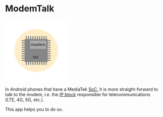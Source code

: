 # ModemTalk
<img src="images/ic_modemtalk_for_MD.svg" alt="app icon" width="200px" />

In Android phones that have a MediaTek [SoC](https://en.wikipedia.org/wiki/System_on_a_chip), it is more straight-forward to talk to the modem, i.e. the [IP block](https://en.wikipedia.org/wiki/Semiconductor_intellectual_property_core) responsible for telecommunications (LTE, 4G, 5G, etc.).

This app helps you to do so.





